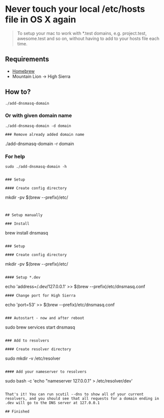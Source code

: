 # Never touch your local /etc/hosts file in OS X again

> To setup your mac to work with *.test domains, e.g. project.test, awesome.test and so on, without having to add to your hosts file each time.

## Requirements

* [Homebrew](https://brew.sh/)
* Mountain Lion -> High Sierra

## How to?
```
./add-dnsmasq-domain
```

### Or with given domain name
```
./add-dnsmasq-domain -d domain

### Remove already added domain name
```
./add-dnsmasq-domain -r domain

### For help
```
sudo ./add-dnsmasq-domain -h


### Setup

#### Create config directory
```
mkdir -pv $(brew --prefix)/etc/
```


## Setup manually

### Install
```
brew install dnsmasq
```

### Setup

#### Create config directory
```
mkdir -pv $(brew --prefix)/etc/
```

#### Setup *.dev
```
echo 'address=/.dev/127.0.0.1' >> $(brew --prefix)/etc/dnsmasq.conf
```
#### Change port for High Sierra
```
echo 'port=53' >> $(brew --prefix)/etc/dnsmasq.conf
```

### Autostart - now and after reboot
```
sudo brew services start dnsmasq
```

### Add to resolvers

#### Create resolver directory
```
sudo mkdir -v /etc/resolver
```

#### Add your nameserver to resolvers
```
sudo bash -c 'echo "nameserver 127.0.0.1" > /etc/resolver/dev'
```

That's it! You can run scutil --dns to show all of your current resolvers, and you should see that all requests for a domain ending in .dev will go to the DNS server at 127.0.0.1

## Finished
